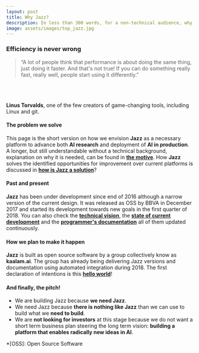 ```yaml
---
layout: post
title: Why Jazz?
description: In less than 300 words, for a non-technical audience, why do we need Jazz?
image: assets/images/top_jazz.jpg
---
```

<div id="main" class="alt">
<section id="one">

<div class="inner">
<h3>Efficiency is never wrong</h3>
<div class="row">
<div class="6u 12u$(small)">
<blockquote>
“A lot of people think that performance is about doing the same thing, just doing it faster. And that's not true! If you can do
something really fast, really well, people start using it differently."
</blockquote>
</div>
<div class="6u$ 12u$(small)">
<br/><br/><br/>
<b>Linus Torvalds</b>, one of the few creators of game-changing tools, including Linux and git.
</div>
</div>
</div>

<div class="inner">

<h4>The problem we solve</h4>
<p>This page is the short version on how we envision <b>Jazz</b> as a necessary platform to advance both <b>AI research</b> and deployment
of <b>AI in production</b>. A longer, but still understandable without a technical background, explanation on why it is needed, can be found in
<a href="/kaalam/2018/10/02/reviewing_the_motive.html"><b>the motive</b></a>. How <b>Jazz</b> solves the identified opportunities for
improvement over current platforms is discussed in <a href="/kaalam/2018/10/01/how_is_jazz_a_solution.html"><b>how is Jazz a solution</b></a>?</p>

<h4>Past and present</h4>
<p><b>Jazz</b> has been under development since end of 2016 although a narrow version of the current design. It was released as OSS by BBVA
in December 2017 and started its development towards new goals in the first quarter of 2018. You can also check the
<a href="/jazz_reference/basics_jazz_vision.html"><b>technical vision</b></a>, the
<a href="/jazz_reference/basics_jazz_today.html"><b>state of current development</b></a>
and the <a href="/develop_jazz02/index.html"><b>programmer's documentation</b></a> all of them updated continuously.</p>

<h4>How we plan to make it happen</h4>
<p><b>Jazz</b> is built as open source software by a group collectively know as <b>kaalam.ai</b>. The group has already being delivering Jazz
versions and documentation using automated integration during 2018. The first declaration of intentions is
this <a href="/kaalam/2018/10/03/what_is_kaalam_ai.html"><b>hello world</b></a>!</p>

<h4>And finally, the pitch!</h4>
<ul>
	<li>We are building Jazz because <b>we need Jazz</b>.</li>
	<li>We need Jazz because <b>there is nothing like Jazz</b> than we can use to build what we <b>need to build</b>.</li>
	<li>We are <b>not looking for investors</b> at this stage because we do not want a short term business plan steering the long term vision:
<b>building a platform that enables radically new ideas in AI</b>.</li>
</ul>
</div>

</section>
</div>

*[OSS]: Open Source Software
